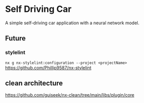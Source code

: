 # Self Driving Car

A simple self-driving car application with a neural network model.

## Future

### stylelint

`nx g nx-stylelint:configuration --project <projectName>`
<https://github.com/Phillip9587/nx-stylelint>

## clean architecture

<https://github.com/guiseek/nx-clean/tree/main/libs/plugin/core>
